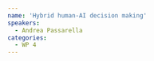 ```yaml
---
name: 'Hybrid human-AI decision making'
speakers:
  - Andrea Passarella
categories:
  - WP 4
---
```

